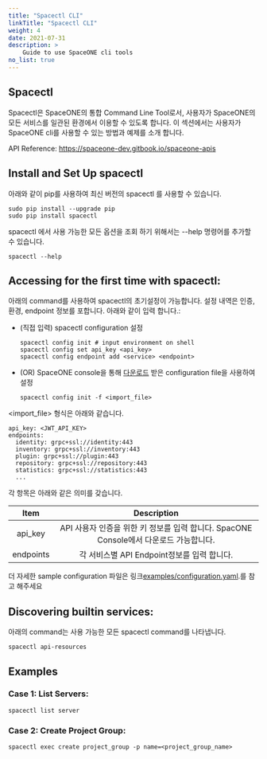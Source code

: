 ```yaml
---
title: "Spacectl CLI"
linkTitle: "Spacectl CLI"
weight: 4
date: 2021-07-31
description: >
    Guide to use SpaceONE cli tools
no_list: true
---
```




## Spacectl

Spacectl은 SpaceONE의 통합 Command Line Tool로서, 사용자가 SpaceONE의 모든 서비스를 일관된 환경에서 이용할 수 있도록 합니다.
이 섹션에서는 사용자가 SpaceONE cli를 사용할 수 있는 방법과 예제를 소개 합니다.

API Reference: https://spaceone-dev.gitbook.io/spaceone-apis


## Install and Set Up spacectl
아래와 같이 pip를 사용하여 최신 버전의 spacectl 를 사용할 수 있습니다.

```commandline
sudo pip install --upgrade pip
sudo pip install spacectl
```

spacectl 에서 사용 가능한 모든 옵션을 조회 하기 위해서는 --help 명령어를 추가할 수 있습니다.
```commandline
spacectl --help
```

## Accessing for the first time with spacectl:

아래의 command를 사용하여 spacectl의 초기설정이 가능합니다. 설정 내역은 인증, 환경, endpoint 정보를 포합니다.
아래와 같이 입력 합니다.:

- (직접 입력) spacectl configuration 설정
    ```commandline
    spacectl config init # input environment on shell
    spacectl config set api_key <api_key>
    spacectl config endpoint add <service> <endpoint>
    ```

- (OR) SpaceONE console을 통해 [다운로드](/ko/docs/guides_v1/my_account/api_key/#creating-api-keys) 받은 configuration file을 사용하여 설정
    ```commandline
    spacectl config init -f <import_file>
    ```

<import_file> 형식은 아래와 같습니다.

```
api_key: <JWT_API_KEY>
endpoints:
  identity: grpc+ssl://identity:443
  inventory: grpc+ssl://inventory:443
  plugin: grpc+ssl://plugin:443
  repository: grpc+ssl://repository:443
  statistics: grpc+ssl://statistics:443
  ...
```
각 항목은 아래와 같은 의미를 갖습니다.

|   Item    |                                  Description                                   |
|:---------:|:------------------------------------------------------------------------------:|
|  api_key  |       API 사용자 인증을 위한 키 정보를 입력 합니다. SpacONE Console에서 다운로드 가능합니다.               |
| endpoints |                         각 서비스별 API Endpoint정보를 입력 합니다.                         |


더 자세한 sample configuration 파일은 링크[examples/configuration.yaml](https://github.com/spaceone-dev/spacectl/blob/master/examples/configuration.yaml).를 참고 해주세요

## Discovering builtin services:

아래의 command는 사용 가능한 모든 spacectl command를 나타냅니다.

```commandline
spacectl api-resources
```

## Examples
### Case 1: List Servers:
```commandline
spacectl list server
```

### Case 2: Create Project Group:
```commandline
spacectl exec create project_group -p name=<project_group_name>
```

